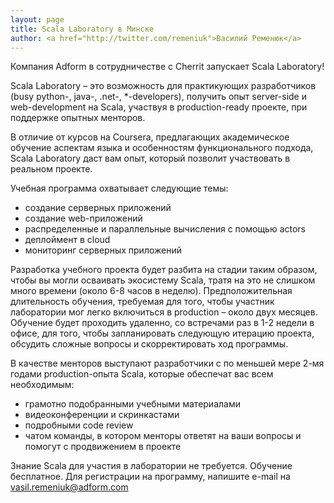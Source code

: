 ```yaml
---
layout: page
title: Scala Laboratory в Минске
author: <a href="http://twitter.com/remeniuk">Василий Ременюк</a>
---
```

Компания Adform в сотрудничестве с Cherrit запускает Scala Laboratory!

Scala Laboratory – это возможность для практикующих разработчиков (busy python-, java-, .net-, *-developers), получить опыт server-side и web-development на Scala, участвуя в production-ready проекте, при поддержке опытных менторов.  

В отличие от курсов на Coursera, предлагающих академическое обучение аспектам языка и особенностям функционального подхода, Scala Laboratory даст вам опыт, который позволит участвовать в реальном проекте. 

Учебная программа охватывает следующие темы:

- создание серверных приложений
- создание web-приложений
- распределенные и параллельные вычисления с помощью actors
- деплоймент в cloud
- мониторинг серверных приложений
 
Разработка учебного проекта будет разбита на стадии таким образом, чтобы вы могли осваивать экосистему Scala, тратя на это не слишком много времени (около 6-8 часов в неделю). Предположительная длительность обучения, требуемая для того, чтобы участник лаборатории мог легко включиться в production – около двух месяцев. Обучение будет проходить удаленно, со встречами раз в 1-2 недели в офисе, для того, чтобы запланировать следующую итерацию проекта, обсудить сложные вопросы и скорректировать ход программы. 

В качестве менторов выступают разработчики с по меньшей мере 2-мя годами production-опыта Scala, которые обеспечат вас всем необходимым:   

- грамотно подобранными учебными материалами
- видеоконференции и скринкастами
- подробными code review
- чатом команды, в котором менторы ответят на ваши вопросы и помогут с продвижением в проекте

Знание Scala для участия в лаборатории не требуется. Обучение бесплатное. Для регистрации на программу, напишите e-mail на <a href="mailto:vasil.remeniuk@adform.com">vasil.remeniuk@adform.com</a> 